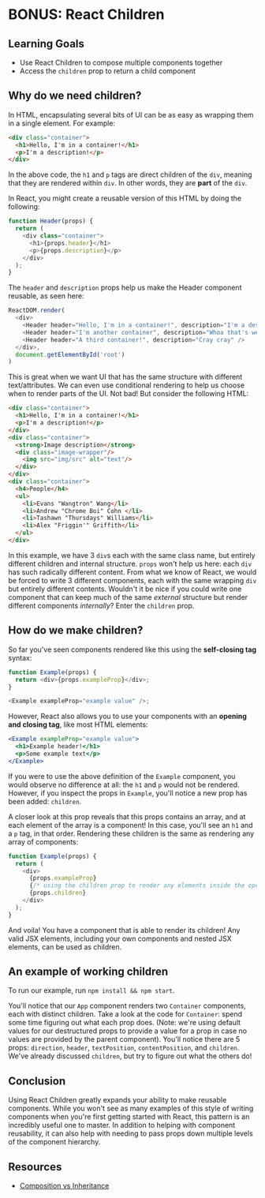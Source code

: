 # BONUS: React Children

## Learning Goals

- Use React Children to compose multiple components together
- Access the `children` prop to return a child component

## Why do we need children?

In HTML, encapsulating several bits of UI can be as easy as wrapping them in a
single element. For example:

```html
<div class="container">
  <h1>Hello, I'm in a container!</h1>
  <p>I'm a description!</p>
</div>
```

In the above code, the `h1` and `p` tags are direct children of the `div`,
meaning that they are rendered within `div`. In other words, they are **part**
of the `div`.

In React, you might create a reusable version of this HTML by doing the following:

```js
function Header(props) {
  return (
    <div class="container">
      <h1>{props.header}</h1>
      <p>{props.description}</p>
    </div>
  );
}
```

The `header` and `description` props help us make the Header component reusable,
as seen here:

```js
ReactDOM.render(
  <div>
    <Header header="Hello, I'm in a container!", description="I'm a description!" />
    <Header header="I'm another container", description="Whoa that's weird!" />
    <Header header="A third container!", description="Cray cray" />
  </div>,
  document.getElementById('root')
)
```

This is great when we want UI that has the same structure with different
text/attributes. We can even use conditional rendering to help us choose when to
render parts of the UI. Not bad! But consider the following HTML:

```html
<div class="container">
  <h1>Hello, I'm in a container!</h1>
  <p>I'm a description!</p>
</div>
<div class="container">
  <strong>Image description</strong>
  <div class="image-wrapper"/>
    <img src="img/src" alt="text"/>
  </div>
</div>
<div class="container">
  <h4>People</h4>
  <ul>
    <li>Evans "Wangtron" Wang</li>
    <li>Andrew "Chrome Boi" Cohn </li>
    <li>Tashawn "Thursdays" Williams</li>
    <li>Alex "Friggin'" Griffith</li>
  </ul>
</div>
```

In this example, we have 3 `div`s each with the same class name, but entirely
different children and internal structure. `props` won't help us here: each
`div` has such radically different content. From what we know of React, we would
be forced to write 3 different components, each with the same wrapping `div` but
entirely different contents. Wouldn't it be nice if you could write one
component that can keep much of the same _external_ structure but render
different components _internally_? Enter the `children` prop.

## How do we make children?

So far you've seen components rendered like this using the **self-closing tag**
syntax:

```js
function Example(props) {
  return <div>{props.exampleProp}</div>;
}

<Example exampleProp="example value" />;
```

However, React also allows you to use your components with an **opening and
closing tag**, like most HTML elements:

```jsx
<Example exampleProp="example value">
  <h1>Example header!</h1>
  <p>Some example text</p>
</Example>
```

If you were to use the above definition of the `Example` component, you would
observe no difference at all: the `h1` and `p` would not be rendered. However,
if you inspect the props in `Example`, you'll notice a new prop has been added:
`children`.

A closer look at this prop reveals that this props contains an array, and at
each element of the array is a component! In this case, you'll see an `h1` and a
`p` tag, in that order. Rendering these children is the same as rendering any
array of components:

```js
function Example(props) {
  return (
    <div>
      {props.exampleProp}
      {/* using the children prop to render any elements inside the opening and closing tag of Example */}
      {props.children}
    </div>
  );
}
```

And voila! You have a component that is able to render its children! Any valid
JSX elements, including your own components and nested JSX elements, can be used
as children.

## An example of working children

To run our example, run `npm install && npm start`.

You'll notice that our `App` component renders two `Container` components, each
with distinct children. Take a look at the code for `Container`: spend some time
figuring out what each prop does. (Note: we're using default values for our
destructured props to provide a value for a prop in case no values are provided
by the parent component). You'll notice there are 5 props: `direction`,
`header`, `textPosition`, `contentPosition`, and `children`. We've already
discussed `children`, but try to figure out what the others do!

## Conclusion

Using React Children greatly expands your ability to make reusable components.
While you won't see as many examples of this style of writing components when
you're first getting started with React, this pattern is an incredibly useful
one to master. In addition to helping with component reusability, it can also
help with needing to pass props down multiple levels of the component hierarchy.

## Resources

- [Composition vs Inheritance](https://reactjs.org/docs/composition-vs-inheritance.html)
